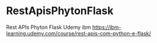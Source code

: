 # RestApisPhytonFlask
 Rest APIs Phyton Flask
Udemy ibm
https://ibm-learning.udemy.com/course/rest-apis-com-python-e-flask/